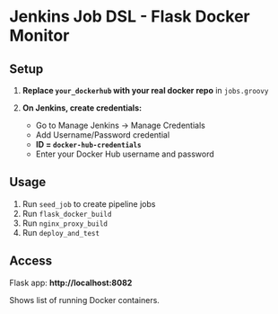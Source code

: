 # Jenkins Job DSL - Flask Docker Monitor

## Setup

1. **Replace `your_dockerhub` with your real docker repo** in `jobs.groovy`

2. **On Jenkins, create credentials:**
   - Go to Manage Jenkins → Manage Credentials
   - Add Username/Password credential
   - **ID = `docker-hub-credentials`**
   - Enter your Docker Hub username and password

## Usage

1. Run `seed_job` to create pipeline jobs
2. Run `flask_docker_build` 
3. Run `nginx_proxy_build`
4. Run `deploy_and_test`

## Access

Flask app: **http://localhost:8082**

Shows list of running Docker containers.
